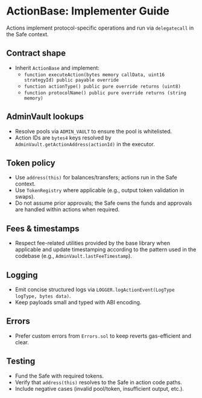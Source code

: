 # ActionBase: Implementer Guide

Actions implement protocol-specific operations and run via `delegatecall` in the
Safe context.

## Contract shape

- Inherit `ActionBase` and implement:
  - `function executeAction(bytes memory callData, uint16 strategyId) public payable override`
  - `function actionType() public pure override returns (uint8)`
  - `function protocolName() public pure override returns (string memory)`

## AdminVault lookups

- Resolve pools via `ADMIN_VAULT` to ensure the pool is whitelisted.
- Action IDs are `bytes4` keys resolved by
  `AdminVault.getActionAddress(actionId)` in the executor.

## Token policy

- Use `address(this)` for balances/transfers; actions run in the Safe context.
- Use `TokenRegistry` where applicable (e.g., output token validation in swaps).
- Do not assume prior approvals; the Safe owns the funds and approvals are
  handled within actions when required.

## Fees & timestamps

- Respect fee-related utilities provided by the base library when applicable and
  update timestamping according to the pattern used in the codebase (e.g.,
  `AdminVault.lastFeeTimestamp`).

## Logging

- Emit concise structured logs via
  `LOGGER.logActionEvent(LogType logType, bytes data)`.
- Keep payloads small and typed with ABI encoding.

## Errors

- Prefer custom errors from `Errors.sol` to keep reverts gas-efficient and
  clear.

## Testing

- Fund the Safe with required tokens.
- Verify that `address(this)` resolves to the Safe in action code paths.
- Include negative cases (invalid pool/token, insufficient output, etc.).
